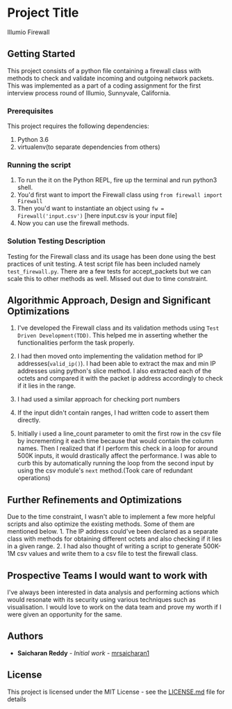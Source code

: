 # Project Title

Illumio Firewall

## Getting Started

This project consists of a python file containing a firewall class with methods to check and validate incoming and outgoing network packets. This was implemented as a part of a coding assignment for the first interview process round of Illumio, Sunnyvale, California.

### Prerequisites

This project requires the following dependencies:
1. Python 3.6
2. virtualenv(to separate dependencies from others)

### Running the script

1. To run the it on the Python REPL, fire up the terminal and run python3 shell.
2. You'd first want to import the Firewall class using `from firewall import Firewall`
3. Then you'd want to instantiate an object using `fw = Firewall('input.csv')` [here input.csv is your input file]
4. Now you can use the firewall methods.

### Solution Testing Description
Testing for the Firewall class and its usage has been done using the best practices of unit testing. A test script file has been included namely `test_firewall.py`. There are a few tests for accept_packets but we can scale this to other methods as well. Missed out due to time constraint.

## Algorithmic Approach, Design and Significant Optimizations
1. I've developed the Firewall class and its validation methods using `Test Driven Development(TDD)`. This  helped me in asserting whether the functionalities perform the task properly.

2. I had then moved onto implementing the validation method for IP addresses(`valid_ip()`). I had been able to extract the max and min IP addresses using python's slice method. I also extracted each of the octets and compared it with the packet ip address accordingly to check if it lies in the range.

3. I had used a similar approach for checking port numbers

4. If the input didn't contain ranges, I had written code to assert them directly.

5. Initially i used a line_count parameter to omit the first row in the csv file by incrementing it each time because that would contain the column names. Then I realized that if I perform this check in a loop for around 500K inputs, it would drastically affect the performance. I was able to curb this by automatically running the loop from the second input by using the csv module's `next` method.(Took care of redundant operations)

## Further Refinements and Optimizations
Due to the time constraint, I wasn't able to implement a few more helpful scripts and also optimize the existing methods. Some of them are mentioned below.
    1. The IP address could've been declared as a separate class with methods for obtaining different octets and also checking if it lies in a given range.
    2. I had also thought of writing a script to generate 500K-1M csv values and write them to a csv file to test the firewall class.


## Prospective Teams I would want to work with

I've always been interested in data analysis and performing actions which would resonate with its security using various techniques such as visualisation. I would love to work on the data team and prove my worth if I were given an opportunity for the same.

## Authors

* **Saicharan Reddy** - *Initial work* - [mrsaicharan1](https://github.com/mrsaicharan1)


## License

This project is licensed under the MIT License - see the [LICENSE.md](LICENSE.md) file for details

